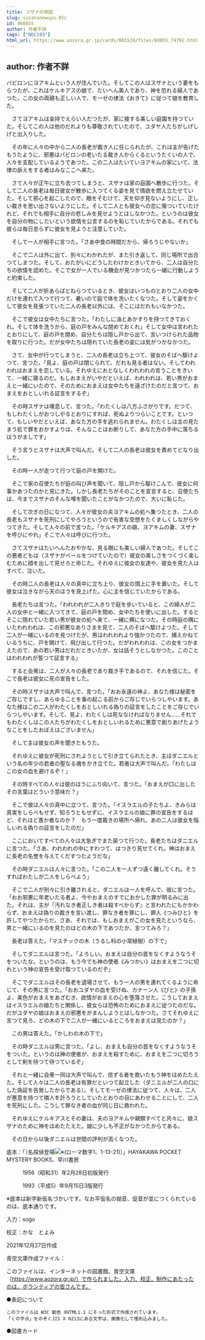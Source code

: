 ```yaml
---
title: スザナの物語
slug: suzananowuyu-85c
id: 060855
author: 作者不詳 
tags: ["NDC193"]
html_url: https://www.aozora.gr.jp/cards/001529/files/60855_74792.html
---
```


## author: 作者不詳

バビロンにヨアキムという人が住んでいた。そしてこの人はスザナという妻をもらつたが、これはケルキアスの娘で、たいへん美人であり、神を恐れる婦人であつた。この女の両親も正しい人で、モーゼの律法《おきて》に従つて娘を教育した。

　さてヨアキムは金持でえらい人だつたが、家に接する美しい庭園を持つていた。そしてこの人は他のだれよりも尊敬されていたので、ユダヤ人たちがしげしげと出入りした。

　その年に人々の中から二人の長老が裁き人に任じられたが、これは主が告げたもうたように、邪悪はバビロンの老いたる裁き人からくるというたぐいの人で、人々を支配しているようであつた。この二人はたいていヨアキムの家にいて、法律の訴えをする者はみなここへ来た。

　さて人々が正午に立ち去つてしまうと、スザナは家の庭園へ散歩に行つた。そして二人の長老は毎日彼女が散歩に入つてくる姿を見て情欲を燃え立たせていた。そして邪心を起こしたので、眼をそむけて、天を仰ぎ見ないようにし、正しい裁きを思い出さないようにした。そして二人とも彼女への恋に傷ついていたけれど、それでも相手に自分の悲しみを見せようとはしなかつた。というのは彼女を自分の物にしたいという欲情を公言するのを恥じていたからである。それでも彼らは毎日怠らずに彼女を見ようと注意していた。

　そして一人が相手に言つた。「さあ中食の時間だから、帰ろうじやないか」

　そこで二人は外に出て、別々にわかれたが、また引き返して、同じ場所で出合つてしまつた。そして、おたがいにどうしたわけかときいてから、二人は自分たちの欲情を認めた。そこで女が一人でいる機会が見つかつたら一緒に行動しようと約束した。

　そして二人が折あらばとねらつているとき、彼女はいつものとおり二人の女中だけを連れて入つて行つて、暑いので庭で体を洗いたくなつた。そして姿をかくして彼女を見張つていた二人の長老以外には、そこにはだれもいなかつた。

　そこで彼女は女中たちに言つた。「わたしに油とあかすりを持つてきておくれ。そして体を洗うから、庭の戸をみんな閉めておくれ」そして女中は言われたとおりにして、庭の戸を閉め、自分たちは隠し戸から出て、言いつけられた品物を取りに行つた。だが女中たちは隠れていた長老の姿には気がつかなかつた。

　さて、女中が行つてしまうと、二人の長老は立ち上つて、彼女のそばへ駆けよつて、言つた。「見よ、庭の戸は閉じられて、だれも見る者はない。そしてわれわれはおまえを恋している。それゆえにおとなしくわれわれの言うことをきいて、一緒に寝るのだ。もしおまえがいやだといえば、われわれは、若い男がおまえと一緒にいたので、そのためにおまえは女中たちを遠ざけたのだと言つて、おまえをおとしいれる証言をするぞ」

　その時スザナは嘆息して、言つた。「わたくしは八方ふさがりです。だつて、もしわたくしがおつしやるとおりにすれば、死ぬよりつらいことです。といつて、もしいやだといえば、あなた方の手を逃れられません。わたくしは主の見たまう処で罪をおかすよりは、そんなことはお断りして、あなた方の手中に落ちるほうがましです」

　そう言うとスザナは大声で叫んだ。そして二人の長老は彼女を責めてどなり出した。

　その時一人が走つて行つて庭の戸を開けた。

　そこで家の召使たちが庭の叫び声を聞いて、隠し戸から駆けこんで、彼女に何事かあつたのかと見にきた。しかし長老たちがそのことを宣言すると、召使たちは、今までスザナのそんな噂を聞いたことがなかつたので、大いに恥じた。

　そして次ぎの日になつて、人々が彼女の夫ヨアキムの処へ集つたとき、二人の長老もスザナを死刑にしてやろうというので有害な空想をたくましくしながらやつてきた。そして人々の前で言つた。「ケルキアスの娘、ヨアキムの妻、スザナを呼びにやれ」そこで人々は呼びに行つた。

　さてスザナはたいへんたおやかな、見る眼にも美しい婦人であつた。そしてこの悪者どもは（スザナがベールをつけていたので）彼女の美しさをつくづく楽しむために顔を出して見せろと命じた。それゆえに彼女の友達や、彼女を見た人はすべて、泣いた。

　その時二人の長老は人々の真中に立ち上り、彼女の頭上に手を置いた。そして彼女は泣きながら天のほうを見上げた。心に主を信じていたからである。

　長老たちは言つた。「われわれが二人きりで庭を歩いていると、この婦人が二人の女中と一緒に入つてきて、庭の戸を閉め、女中たちを使いに出した。するとそこに隠れていた若い男が彼女の処へ来て、一緒に横になつた。その時庭の隅にいたわれわれは、この邪悪なありさまを見て、二人のそばへ駆けよつた。そして二人が一緒にいるのを見つけたが、男はわれわれより強かつたので、捕えかねているうちに、戸を開けて、飛び出して行つた。だがわれわれは、この女をつかまえたので、あの若い男はだれだときいたが、女は話そうとしなかつた。このことはわれわれが誓つて証言する」

　すると会衆は、二人が人々の長老であり裁き手であるので、それを信じた。そこで長老は彼女に死の宣告をした。

　その時スザナは大声で叫んで、言つた。「おお永遠の神よ、あなた様は秘密をご存じですし、あらゆることを事の起こる前からご存じでいらつしやいます。あなた様はこの二人がわたくしをおとしいれる偽りの証言をしたことをご存じでいらつしやいます。そして、見よ、わたくしは死ななければなりません……それでもわたくしはこの人たちがわたくしをおとしいれるために悪意で創りあげたようなことをしたおぼえはございません」

　そして主は彼女の声を聞きたもうた。

　それゆえに彼女が死刑にされようとして引き立てられたとき、主はダニエルという名の年少の若者の聖なる魂をかき立てた。若者は大声で叫んだ。「わたしはこの女の血を避けるぞ！」

　その時すべての人々は彼のほうにふり向いて、言つた。「おまえが口に出したその言葉はどういう意味だ？」

　そこで彼は人々の真中に立つて、言つた。「イスラエルの子たちよ、きみらは真実をしらべもせず、知ろうともせずに、イスラエルの娘に罪の宣告をするほど、それほど愚か者なのか？　もう一度裁きの場所へ帰れ、あの二人は彼女を陥しいれる偽りの証言をしたのだ」

　ここにおいてすべての人々は大急ぎでまた戻つて行つた。長老たちはダニエルに言つた。「さあ、われわれの中にすわつて、はつきり見せてくれ。神はおまえに長老の名誉を与えてくだすつたようだな」

　その時ダニエルは人々に言つた。「この二人を一人ずつ遠く離してくれ。そうすればわたしが二人をしらべよう」

　そこで二人が別々に引き離されると、ダニエルは一人を呼んで、彼に言つた。「おお邪悪に年老いたる者よ、今やおまえのすでにおかした罪が明るみに出た。それは、主が『汚れなき者正しき者は殺すべからず』と言われたにもかかわらず、おまえは偽りの裁きを言い渡し、罪なき者を罪にし、罪人《つみびと》を許してやつたからだ。さあ、それでは、もしおまえがこの女を見たというなら、男と一緒にいるのを見たのはどの木の下であつたか、言つてみろ？」

　長老は答えた。「マスチックの木（うるし科の小常緑樹）の下で」

　そしてダニエルは言つた。「よろしい。おまえは自分の首をなくすようなうそをついたな。というのは、もう今でも神の使者《みつかい》はおまえを二つに切れという神の宣告を受け取つているのだぞ」

　そこでダニエルはその長老を退場させて、もう一人の男を連れてくるように命じて、その男に言つた。「おおユダヤの血を受けぬ、カナーン人《びと》の子孫よ、美色がおまえをあざむき、欲情がおまえの心を堕落させた。こうしておまえはイスラエルの娘たちと関係し、彼女らは恐怖のためにおまえに従つたのだな。だがユダヤの娘はおまえの邪悪をがまんしようとはしなかつた。さてそれゆえに言つて見ろ、どの木の下で二人が一緒にいるところをおまえは見たのか？」

　この男は答えた。「かしわの木の下で」

　その時ダニエルは男に言つた。「よし、おまえも自分の首をなくすようなうそをついた。というのは神の使者が、おまえを殺すために、おまえを二つに切ろうとして剣を持つて待つているぞ」

　それと一緒に会衆一同は大声で叫んで、信ずる者を救いたもう神をほめたたえた。そして人々は二人の長老は有罪だといつて起立した（ダニエルが二人の口にした偽証を告発したからである）。そしてモーゼの律法に従つて、人々は、二人が悪意を持つて隣人を計ろうとしていたとおりの目にあわせることにして、二人を死刑にした。こうして罪なき者の血が同じ日に救われた。

　それゆえにケルキアスとその妻は、夫のヨアキムや親類すべてと共々に、娘スザナのために神をほめたたえた。娘に少しも不正がなかつたからである。

　その日から以後ダニエルは世間の評判が高くなつた。













底本：「〔名探偵登場![※(ローマ数字1、1-13-21)](https://www.aozora.gr.jp/cards/001529/files/../../../gaiji/1-13/1-13-21.png)〕」HAYAKAWA POCKET MYSTERY BOOKS、早川書房

　　　1956（昭和31）年2月28日初版発行

　　　1993（平成5）年9月15日3版発行

※底本は新字新仮名づかいです。なお平仮名の拗音、促音が並につくられているのは、底本通りです。

入力：sogo

校正：かな　とよみ

2021年12月27日作成

青空文庫作成ファイル：

このファイルは、インターネットの図書館、青空文庫（https://www.aozora.gr.jp/）で作られました。入力、校正、制作にあたったのは、ボランティアの皆さんです。











●表記について


	このファイルは W3C 勧告 XHTML1.1 にそった形式で作成されています。
	「くの字点」をのぞくJIS X 0213にある文字は、画像化して埋め込みました。







●図書カード